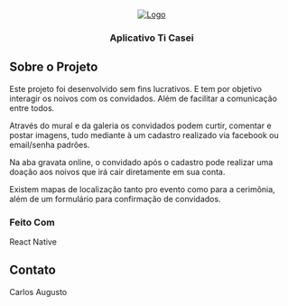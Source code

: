 
<br />
<p align="center">
  <a href="https://rocketseat.com.br">
    <img src="https://iniciodesign.com.br/images/appticasei.png" alt="Logo">
  </a>

  <h3 align="center">Aplicativo Ti Casei</h3>
</p>


## Sobre o Projeto

Este projeto foi desenvolvido sem fins lucrativos. E tem por objetivo interagir os noivos com os convidados. Além de facilitar a comunicação entre todos.

Através do mural e da galeria os convidados podem curtir, comentar e postar imagens, tudo mediante à um cadastro realizado via facebook ou email/senha padrões.

Na aba gravata online, o convidado após o cadastro pode realizar uma doação aos noivos que irá cair diretamente em sua conta.

Existem mapas de localização tanto pro evento como para a cerimônia, além de um formulário para confirmação de convidados.

### Feito Com
React Native



<!-- CONTACT -->

## Contato

Carlos Augusto
